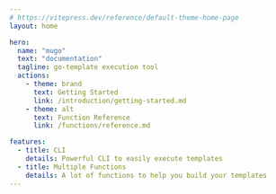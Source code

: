 ```yaml
---
# https://vitepress.dev/reference/default-theme-home-page
layout: home

hero:
  name: "mugo"
  text: "documentation"
  tagline: go-template execution tool
  actions:
    - theme: brand
      text: Getting Started
      link: /introduction/getting-started.md
    - theme: alt
      text: Function Reference
      link: /functions/reference.md

features:
  - title: CLI
    details: Powerful CLI to easily execute templates
  - title: Multiple Functions
    details: A lot of functions to help you build your templates
---
```

